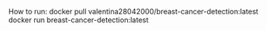 How to run:
docker pull valentina28042000/breast-cancer-detection:latest
docker run breast-cancer-detection:latest

